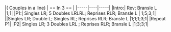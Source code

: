 |( Couples in a line) | == In 3 == |
|-----|----|-----|
|Intro:| Rev; Bransle L |1;1|
|P1:| Singles LR; 5 Doubles LRLRL; Reprises RLR; Bransle L | 1;5;3;1|
||Singles LR; Double L; Singles RL; Reprises RLR; Bransle L |1;1;1;3;1|
|Repeat P1|
|P2| Singles LR; 3 Doubles LRL ; Reprises RLR; Bransle L |1;3;3;1|

